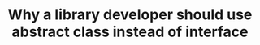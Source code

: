 ---
title: "Why a library developer should use abstract class instead of interface"
link: "http://hannesdorfmann.com/android/library-abstract-class/"
---